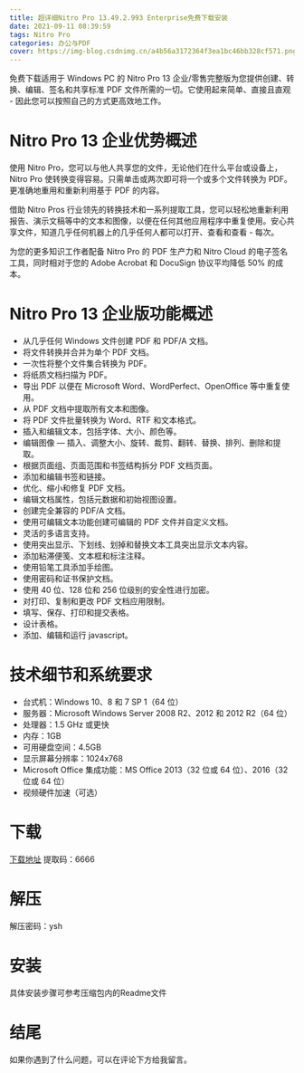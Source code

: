 ```yaml
---
title: 超详细Nitro Pro 13.49.2.993 Enterprise免费下载安装
date: 2021-09-11 08:39:59
tags: Nitro Pro
categories: 办公与PDF
cover: https://img-blog.csdnimg.cn/a4b56a3172364f3ea1bc46bb328cf571.png
---
```


免费下载适用于 Windows PC 的 Nitro Pro 13 企业/零售完整版为您提供创建、转换、编辑、签名和共享标准 PDF 文件所需的一切。它使用起来简单、直接且直观 - 因此您可以按照自己的方式更高效地工作。

# Nitro Pro 13 企业优势概述
使用 Nitro Pro，您可以与他人共享您的文件，无论他们在什么平台或设备上，Nitro Pro 使转换变得容易。只需单击或两次即可将一个或多个文件转换为 PDF。更准确地重用和重新利用基于 PDF 的内容。

借助 Nitro Pros 行业领先的转换技术和一系列提取工具，您可以轻松地重新利用报告、演示文稿等中的文本和图像，以便在任何其他应用程序中重复使用。安心共享文件，知道几乎任何机器上的几乎任何人都可以打开、查看和查看 - 每次。

为您的更多知识工作者配备 Nitro Pro 的 PDF 生产力和 Nitro Cloud 的电子签名工具，同时相对于您的 Adob​​e Acrobat 和 DocuSign 协议平均降低 50% 的成本。

# Nitro Pro 13 企业版功能概述
- 从几乎任何 Windows 文件创建 PDF 和 PDF/A 文档。
- 将文件转换并合并为单个 PDF 文档。
- 一次性将整个文件集合转换为 PDF。
- 将纸质文档扫描为 PDF。
- 导出 PDF 以便在 Microsoft Word、WordPerfect、OpenOffice 等中重复使用。
- 从 PDF 文档中提取所有文本和图像。
- 将 PDF 文件批量转换为 Word、RTF 和文本格式。
- 插入和编辑文本，包括字体、大小、颜色等。
- 编辑图像 — 插入、调整大小、旋转、裁剪、翻转、替换、排列、删除和提取。
- 根据页面组、页面范围和书签结构拆分 PDF 文档页面。
- 添加和编辑书签和链接。
- 优化、缩小和修复 PDF 文档。
- 编辑文档属性，包括元数据和初始视图设置。
- 创建完全兼容的 PDF/A 文档。
- 使用可编辑文本功能创建可编辑的 PDF 文件并自定义文档。
- 灵活的多语言支持。
- 使用突出显示、下划线、划掉和替换文本工具突出显示文本内容。
- 添加粘滞便笺、文本框和标注注释。
- 使用铅笔工具添加手绘图。
- 使用密码和证书保护文档。
- 使用 40 位、128 位和 256 位级别的安全性进行加密。
- 对打印、复制和更改 PDF 文档应用限制。
- 填写、保存、打印和提交表格。
- 设计表格。
- 添加、编辑和运行 javascript。

# 技术细节和系统要求
- 台式机：Windows 10、8 和 7 SP 1（64 位）
- 服务器：Microsoft Windows Server 2008 R2、2012 和 2012 R2（64 位）
- 处理器：1.5 GHz 或更快
- 内存：1GB
- 可用硬盘空间：4.5GB
- 显示屏幕分辨率：1024x768
- Microsoft Office 集成功能：MS Office 2013（32 位或 64 位）、2016（32 位或 64 位）
- 视频硬件加速（可选）

# 下载
[下载地址](https://pan.baidu.com/s/1BmuMAzN9Y-YCvCUx_fMtbA)
提取码：6666

# 解压
解压密码：ysh

# 安装
具体安装步骤可参考压缩包内的Readme文件

# 结尾
如果你遇到了什么问题，可以在评论下方给我留言。

